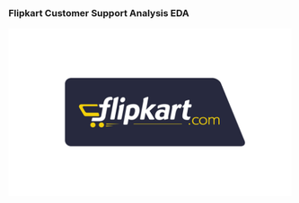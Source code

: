 ## 
<p align="center">
<h3>Flipkart Customer Support Analysis EDA</h3>
<img src="https://github.com/Rishabh45/Flipkart_Customer_Support_Analysis_EDA/blob/main/flipkart_logo.png" alt="Description" width="600" height="300">
</p>
